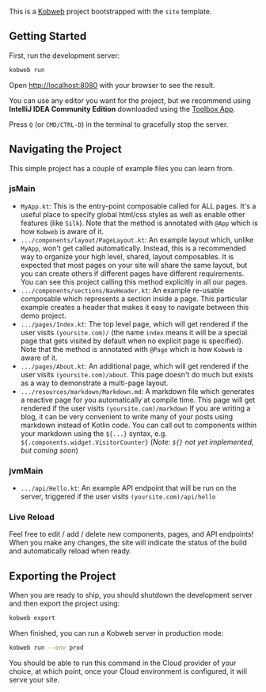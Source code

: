 This is a [Kobweb](https://github.com/varabyte/kobweb) project bootstrapped with the `site` template.

## Getting Started

First, run the development server:

```bash
kobweb run
```

Open [http://localhost:8080](http://localhost:8080) with your browser to see the result.

You can use any editor you want for the project, but we recommend using **IntelliJ IDEA Community Edition** downloaded
using the [Toolbox App](https://www.jetbrains.com/toolbox-app/).

Press `Q` (or `CMD/CTRL-D`) in the terminal to gracefully stop the server.

## Navigating the Project

This simple project has a couple of example files you can learn from.

### jsMain

* `MyApp.kt`: This is the entry-point composable called for ALL pages. It's a useful place to specify global html/css
  styles as well as enable other features (like `Silk`). Note that the method is annotated with `@App` which is how
  `Kobweb` is aware of it.
* `.../components/layout/PageLayout.kt`: An example layout which, unlike `MyApp`, won't get called automatically.
  Instead, this is a recommended way to organize your high level, shared, layout composables. It is expected that most
  pages on your site will share the same layout, but you can create others if different pages have different
  requirements. You can see this project calling this method explicitly in all our pages.
* `.../components/sections/NavHeader.kt`: An example re-usable composable which represents a section inside a page. This
  particular example creates a header that makes it easy to navigate between this demo project.
* `.../pages/Index.kt`: The top level page, which will get rendered if the user visits `(yoursite.com)/` (the name
  `index` means it will be a special page that gets visited by default when no explicit page is specified). Note that
  the method is annotated with `@Page` which is how `Kobweb` is aware of it.
* `.../pages/About.kt`: An additional page, which will get rendered if the user visits `(yoursite.com)/about`. This page
  doesn't do much but exists as a way to demonstrate a multi-page layout.
* `.../resources/markdown/Markdown.md`: A markdown file which generates a reactive page for you automatically at compile
  time. This page will get rendered if the user visits `(yoursite.com)/markdown` If you are writing a blog, it can be
  very convenient to write many of your posts using markdown instead of Kotlin code. You can call out to components
  within your markdown using the `${...}` syntax, e.g. `${.components.widget.VisitorCounter}`
  (_Note: `${}` not yet implemented, but coming soon_)

### jvmMain

* `.../api/Hello.kt`: An example API endpoint that will be run on the server, triggered if the user visits
  `(yoursite.com)/api/hello`

### Live Reload

Feel free to edit / add / delete new components, pages, and API endpoints! When you make any changes, the site will
indicate the status of the build and automatically reload when ready.

## Exporting the Project

When you are ready to ship, you should shutdown the development server and then export the project using:

```bash
kobweb export
```

When finished, you can run a Kobweb server in production mode:

```bash
kobweb run --env prod
```

You should be able to run this command in the Cloud provider of your choice, at which point, once your Cloud environment
is configured, it will serve your site.